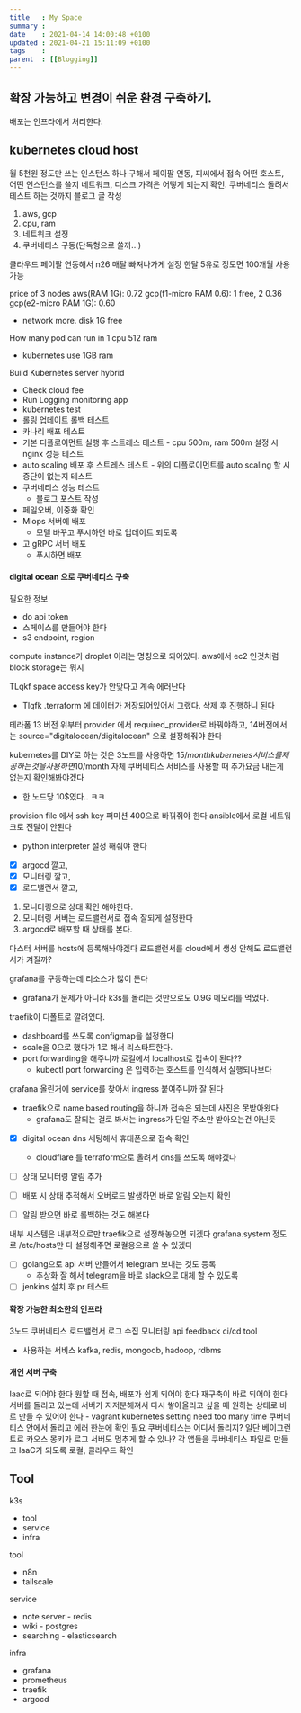 ```yaml
---
title   : My Space
summary :
date    : 2021-04-14 14:00:48 +0100
updated : 2021-04-21 15:11:09 +0100
tags    :
parent  : [[Blogging]]
---
```


## 확장 가능하고 변경이 쉬운 환경 구축하기.
배포는 인프라에서 처리한다.

## kubernetes cloud host
월 5천원 정도만 쓰는 인스턴스 하나 구해서 페이팔 연동, 피씨에서 접속
어떤 호스트, 어떤 인스턴스를 쓸지
네트워크, 디스크 가격은 어떻게 되는지 확인.
쿠버네티스 돌려서 테스트 하는 것까지 블로그 글 작성

1. aws, gcp
2. cpu, ram
3. 네트워크 설정
4. 쿠버네티스 구동(단독형으로 쓸까...)

클라우드 페이팔 연동해서 n26 매달 빠져나가게 설정
한달 5유로 정도면 100개월 사용 가능

price of 3 nodes
aws(RAM 1G): 0.72
gcp(f1-micro RAM 0.6): 1 free, 2 0.36
gcp(e2-micro RAM 1G): 0.60
- network more. disk 1G free

How many pod can run in 1 cpu 512 ram
- kubernetes use 1GB ram

Build Kubernetes server hybrid

- Check cloud fee
- Run Logging monitoring app
- kubernetes test
- 롤링 업데이트 롤백 테스트
- 카나리 배포 테스트
- 기본 디플로이먼트 실행 후 스트레스 테스트 - cpu 500m, ram 500m 설정 시 nginx 성능 테스트
- auto scaling 배포 후 스트레스 테스트 - 위의 디플로이먼트를 auto scaling 할 시 중단이 없는지 테스트
- 쿠버네티스 성능 테스트
  - 블로그 포스트 작성
- 페일오버, 이중화 확인
- Mlops 서버에 배포
  - 모델 바꾸고 푸시하면 바로 업데이트 되도록
- 고 gRPC 서버 배포
  - 푸시하면 배포

#### digital ocean 으로 쿠버네티스 구축
필요한 정보
- do api token
- 스페이스를 만들어야 한다
- s3 endpoint, region

compute instance가 droplet 이라는 명칭으로 되어있다. aws에서 ec2 인것처럼
block storage는 뭐지

TLqkf space access key가 안맞다고 계속 에러난다
- Tlqfk .terraform 에 데이터가 저장되어있어서 그랬다. 삭제 후 진행하니 된다

테라폼 13 버전 위부터 provider 에서 required_provider로 바꿔야하고,
14버전에서는 source="digitalocean/digitalocean" 으로 설정해줘야 한다


kubernetes를 DIY로 하는 것은 3노드를 사용하면 15$/month
kubernetes 서비스를 제공하는 것을 사용하면 10$/month
자체 쿠버네티스 서비스를 사용할 때 추가요금 내는게 없는지 확인해봐야겠다
- 한 노드당 10$였다.. ㅋㅋ

provision file 에서 ssh key 퍼미션 400으로 바꿔줘야 한다
ansible에서 로컬 네트워크로 전달이 안된다
- python interpreter 설정 해줘야 한다

- [X] argocd 깔고,
- [X] 모니터링 깔고,
- [X] 로드밸런서 깔고,
1. 모니터링으로 상태 확인 해야한다.
2. 모니터링 서버는 로드밸런서로 접속 잘되게 설정한다
3. argocd로 배포할 때 상태를 본다.

마스터 서버를 hosts에 등록해놔야겠다
로드밸런서를 cloud에서 생성 안해도 로드밸런서가 켜질까?

grafana를 구동하는데 리소스가 많이 든다
- grafana가 문제가 아니라 k3s를 돌리는 것만으로도 0.9G 메모리를 먹었다.

traefik이 디폴트로 깔려있다.
- dashboard를 쓰도록 configmap을 설정한다
- scale을 0으로 했다가 1로 해서 리스타트한다.
- port forwarding을 해주니까 로컬에서 localhost로 접속이 된다??
    - kubectl port forwarding 은 입력하는 호스트를 인식해서 실행되나보다

grafana 올린거에 service를 찾아서 ingress 붙여주니까 잘 된다

- traefik으로 name based routing을 하니까 접속은 되는데 사진은 못받아왔다
    - grafana도 잘되는 걸로 봐서는 ingress가 단일 주소만 받아오는건 아닌듯
- [X] digital ocean dns 세팅해서 휴대폰으로 접속 확인
    - cloudflare 를 terraform으로 올려서 dns를 쓰도록 해야겠다

- [ ] 상태 모니터링 알림 추가
- [ ] 배포 시 상태 추적해서 오버로드 발생하면 바로 알림 오는지 확인
- [ ] 알림 받으면 바로 롤백하는 것도 해본다

내부 시스템은 내부적으로만 traefik으로 설정해놓으면 되겠다
grafana.system 정도로 /etc/hosts만 다 설정해주면 로컬용으로 쓸 수 있겠다

- [ ] golang으로 api 서버 만들어서 telegram 보내는 것도 등록
    - 추상화 잘 해서 telegram을 바로 slack으로 대체 할 수 있도록
- [ ] jenkins 설치 후 pr 테스트

#### 확장 가능한 최소한의 인프라
3노드 쿠버네티스
로드밸런서
로그 수집
모니터링
api
feedback
ci/cd tool

+ 사용하는 서비스
kafka, redis, mongodb, hadoop, rdbms

#### 개인 서버 구축
Iaac로 되어야 한다
원할 때 접속, 배포가 쉽게 되어야 한다
재구축이 바로 되어야 한다
서버를 돌리고 있는데 서버가 지저분해져서 다시 쌓아올리고 싶을 때 원하는 상태로 바로 만들 수 있어야 한다
    - vagrant kubernetes setting need too many time
쿠버네티스 안에서 돌리고 에러 한눈에 확인 필요
쿠버네티스는 어디서 돌리지? 일단 베이그런트로
카오스 몽키가 로그 서버도 멈추게 할 수 있나?
각 앱들을 쿠버네티스 파일로 만들고 IaaC가 되도록
로컬, 클라우드 확인


## Tool
k3s
- tool
- service
- infra

tool
- n8n
- tailscale

service
- note server - redis
- wiki - postgres
- searching - elasticsearch

infra
- grafana
- prometheus
- traefik
- argocd
